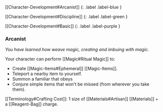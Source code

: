 
[[Character-Development#Arcanist]]
{: .label .label-blue }

[[Character-Development#Discipline]]
{: .label .label-green }

[[Character-Development#Basic]]
{: .label .label-purple }
### Arcanist
*You have learned how weave magic, creating and imbuing with magic.*

Your character can perform [[Magic#Ritual Magic]] to:
* Create [[Magic-Items#Ephemeral]] [[Magic-Items]].
* Teleport a nearby item to yourself.
* Summon a familiar that obeys
* Conjure simple items that won't be missed (from wherever you take them).

 [[Terminology#Crafting Cost]]: 1 size of [[Materials#Artisan]] [[Materials]] + a [[Reagent-Bag]] charge.